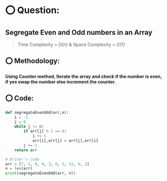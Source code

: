 # ⭕ **Question:** 
## Segregate Even and Odd numbers in an Array


> Time Complexity = O(n) & Space Complexity = O(1)
> 
## ⭕ Methodology:
#### Using Counter method, Iterate the array and check if the number is even, if yes swap the number else increment the counter.

## ⭕ Code:
```py
def segregateEvenOdd(arr,n):
    i = -1
    j = 0
    while j != n:
        if arr[j] % 2 == 0:
            i += 1
            arr[i],arr[j] = arr[j],arr[i]
        j += 1
    return arr

# Driver's Code
arr = [7, 5, 8, 4, 3, 6, 2, 11, 9, 2]
n = len(arr)
print(segregateEvenOdd(arr, n))
```
